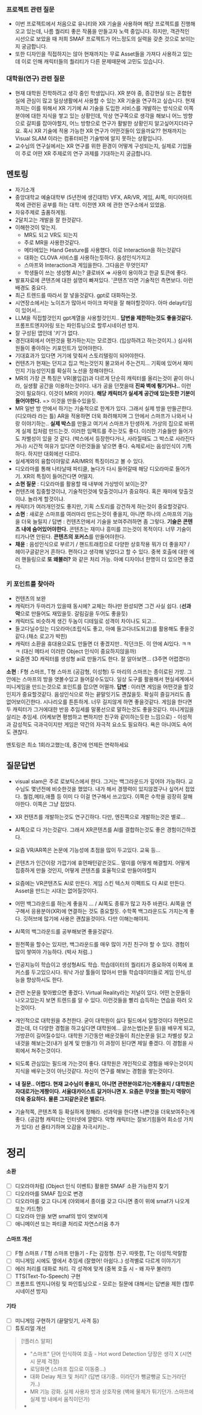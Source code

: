 ### 프로젝트 관련 질문
- 이번 프로젝트에서 처음으로 유니티와 XR 기술을 사용하며 해당 프로젝트를 진행해오고 있는데, 나름 퀄리티 좋은 작품을 만들고자 노력 중입니다. 하지만, 객관적인 시선으로 보았을 때 저희 SMAF 프로젝트가 어느정도의 실력을 갖춘 것으로 보이는지 궁금합니다.
- 또한 디자인을 직접하지는 않아 현재까지는 무료 Asset들을 가져다 사용하고 있는데 이로 인해 캐릭터들의 퀄리티가 다른 문제때문에 고민도 있습니다.
### 대학원(연구) 관련 질문
- 현재 대학원 진학하려고 생각 중인 학생입니다. XR 분야 중, 증강현실 또는 혼합현실에 관심이 많고 일상생활에서 사용할 수 있는 XR 기술을 연구하고 싶습니다. 현재까지는 이를 위해서 XR 기기에 AI 기술을 도입한 서비스를 개발하는 방식으로 이쪽 분야에 대한 지식을 쌓고 있는 상황인데, 막상 연구쪽으로 생각을 해보니 어느 방향으로 갈피를 잡아야할지, 어느 방향으로 연구가 활발한 상황인지 알고싶어지더라구요. 혹시 XR 기술에 적용 가능한 XR 연구가 어떤것들이 있을까요?? 현재까지는 Visual SLAM 이라는 컴퓨터비전 기술밖에 알지 못하는 상황입니다.
- 교수님의 연구실에서는 XR 연구를 위한 환경이 어떻게 구성되는지, 실제로 기업들이 주로 어떤 XR 주제로의 연구 과제를 기대하는지 궁금합니다.
## 멘토링
- 자기소개
- 중앙대학교 예술대학부 (5년전에 생긴대학) VFX, AR/VR, 게임, AI쪽, 미디어아트쪽에 관련된 공부를 하는 대학. 이전엔 XR 에 관한 연구소에서 있었음.
- 자유주제로 출품하게됨. 
- 2달치고는 개발을 잘 한것같다. 
- 이해한것이 맞는지. 
	- MR도 되고 VR도 되는지
	- 주로 MR을 사용한것같다.
	- 메타에있는 Hand Gesture를 사용했다. 이로 Interaction을 하는것같다
	- 대화는 CLOVA 서비스를 사용하는듯하다. 음성인식가지고
	- 스마프와 Interaction과 게임을한다. 그다음은 무엇인지?
	- 학생들이 쓰는 생성형 AI는? 클로바X => 사용이 용이하고 한글 토큰에 좋다. 
- 발표자료에 콘텐츠에 대한 설명이 빠져있다. '콘텐츠'라면 기술적인 측면보다. 이런 배경도 중요다.
- 최근 트렌드를 따라서 잘 넣을것같다. gpt로 대화하는것.
- 시연장소에서는 노이즈가 많아서 마이크 파악을 잘 해야할것이다. 아마 delay타임이 있어서... 
- LLM을 직접할것인지 gpt계열을 사용할것인지.. **답변을 제한하는것도 좋을것같다.** 프롬프트엔지어링 또는 파인튜닝으로 할루시네이션 방지.
- 잘 구성된 앱인데 '키'가 없다.
- 경진대회에서 어떤것을 평가하는지는 모르겠다. (입상하려고 하는것이지..) 심사위원들이 좋아하는 키포인트가 있어야한다.
- 기대효과가 있다면 거기에 맞춰서 스토리텔링이 되어야한다. 
- 컨텐츠가 현재는 던지고 집고 먹는것인지 물고와서 주는건지... 기획에 있어서 재미인지 기능성인지를 확실히 노선을 정해야한다.
- MR의 가장 큰 특징은 VR(몰입감)과 다르게 단순히 캐릭터를 올리는것이 끝이 아니라, 실생활 공간을 이용하는것이다. 내가 공을 던졋을때 **진짜 벽에 튕기거나..** 이런것이 필요하다. 이것이 MR의 키이다. **해당 캐릭터가 실세계 공간에 있는듯한 기분이 들어야한다.** => 이것을 만들수있을듯.
- MR 일반 방 안에서 하기는 기술적으로 한계가 있다.  그래서 실제 방을 만들곤한다. (디오마라 라는 틀) AR을 적용하면 더욱 화려해지며 그 안에서 스마프가 나와서 나랑 이야기하는.. **실제 박스**를 만들고 여기서 스마프가 탄생하게. 가상의 집으로 바뀌게 실제 집처럼 만드는것. 이러한 임팩트를 주는것도 좋다. 이러한 기술들만 들어가도 차별성이 있을 것 같다. (박스에서 등장한다거나, 사라질때도 그 박스로 사라진다거나) 시간적 여유가 있다면 이런것들을 넣으면 좋다. 숙제로서는 음성인식이 기특하다. 하지만 대회에선 다르다.
- 실세계와의 융합이야말로 AR/MR의 특징이라고 볼 수 있다. 
- 디오라마를 통해 나타날때 파티클, 놀다가 다시 들어갈때 해당 디오라마로 들어가기. XR의 특징이 들어간다면 어떨지.
- **소현 질문** : 디오라마를 활용할 때 내부에 가상방이 보이는것?
- 컨텐츠에 집중할것이냐, 기술적인것에 맞출것이냐가 중요하다. 혹은 재미에 맞출것이냐. 놀라게 할것이냐. 
- 캐릭터가 여러개인것도 좋지만, 기획 스토리를 강건하게 하는것이 중요할것같다. 
- **소현** : 새로운 스마프를 여러마리 만드는것이 좋을지, 아니면 하나의 스마프의 기능을 더욱 늘릴지 / 답변 : 컨텐츠안에서 기술을 보여주려하면 좀 그렇다. **기술은 콘텐츠 내에 숨어있어야한다.** 콘텐츠는 재미나 흥미를 끄는것이 목적이다.  너무 기술이 티가나면 안된다. **콘텐츠의 포커스**를 만들어야한다. 
- **채윤** : 음성인식으로 부르기 / 핸드트래킹으로 다양한 상호작용 뭐가 더 좋을지? / 헤이구글같은거 흔하다. 편하다고 생각해 넣었다고 할 수 있다. 중복 호출에 대한 에러 핸들링으로 **또 왜불러?** 와 같은 처리 가능. 아예 디자이너 한명이 더 있으면 좋겠다.


### 키 포인트를 찾아라
- 컨텐츠의 보완
- 캐릭터가 두마리가 있을때 동시에? 교체는 하나만 완성되면 그건 사실 쉽다. (**선과 악**으로 만들어도 재밌을듯. 갈림길을 두어도 좋을듯)
- 캐릭터도 비슷하게 생긴 두놈이 디테일로 성격이 차이나도 되고...
- 들고다닐수있는 디오라마(조립식도 좋고, 아예 들고다녀도되고)를 활용해도 좋을것같다.(채소 로고가 박힌)
- 캐릭터 소환을 휴대용으로도 만들면 더 좋겠지만.. 작던크든. 이 안에 AI있다. ㅋㅋㅋ (대신 메타서 이러한 Object 인식이 중요하지않을까)
- 요즘엔 3D 캐릭터를 생성형 ai로 만들기도 한다. 잘 알아보면... (3주면 어렵겠다)

**소현** : F형 스마프, T형 스마프 (공감형, 이성형) 두 마리의 스마프는 종이로된 가방. 그 안에는 스마프의 방을 엿볼수있고 들어갈수도있다. 
일상 도구를 활용해서 현실세계에서 미니게임을 만드는것으로 포인트를 잡으면 어떨까.
**답변** : 이러면 게임을 어떤것을 할것인지가 중요할것같다. 음성인식으로 하는 끝말잇기도 괜찮을듯. 확실히 즐길거리도 좀 없어보이긴한다. 시나리오를 튼튼하게. 너무 길지않게 하면 좋을것같다.
게임을 한다면 두 캐릭터가 그거에대한 반응 추임세를 말풍선으로 말하는것도 좋을것같다. 미니게임을 살리는 추임세. (어케보면 평범하고 뻔하지만 친구와 같이하는듯한 느낌으로) - 이성적과 감성적도 극과극이지만 게임은 약간의 자극적 요소도 필요하다. 욕은 아니여도 속어도 괜찮다. 

멘토링은 최소 1회라고했는데, 중간에 언제든 연락하세요



## 질문답변
- visual slam은 주로 로보틱스에서 한다. 그거는 백그라운드가 깊어야 가능하다. 교수님도 몇년전에 비슷한것을 했었다. 내가 해서 경쟁력이 있지않겠구나 싶어서 접었다. 퀄컴,메타,애플 등 이미 다 이걸 연구해서 쓰고있다. 이쪽은 수학을 굉장히 잘해야한다. 이쪽은 그냥 접었다.
- XR 컨텐츠를 개발하는것도 연구긴하다. 다만, 엔진쪽으로 개발하는것은 별로... 
- AI쪽으로 다 가는것같다. 그래서 XR콘텐츠를 AI를 결합하는것도 좋은 경험이긴하겠다.
- 요즘 VR/AR쪽은 논문에 기능성에 초점을 많이 두고있다. 교육 등...
- 콘텐츠가 인간이랑 가깝기에 휴먼패턴같은것도.. 멀미를 어떻게 해결할지. 어떻게 집중하게 만들 것인지, 어떻게 콘텐츠를 효율적으로 만들어야할지
- 요즘에는 VR콘텐츠도 AI로 만든다. 게임 스킨 텍스처 이펙트도 다 AI로 만든다. Asset을 만드는 시대는 없어질것이다. 
- 어떤 백그라운드를 하는게 좋을지 ... / AI쪽도 종류가 많고 자주 바뀐다. AI쪽을 연구해서 응용분야(XR)에 연결하는 것도 중요할듯. 수학쪽 백그라운드도 가지는게 좋다. 깃허브에 많기에 사용은 괜찮을것이다. 다만 이해는해야지. 
- AI쪽의 백그라운드를 공부해보면 좋을것같다. 
- 원천쪽을 할수는 있지만, 백그라운드를 매우 많이 가진 친구야 할 수 있다. 경험이 많이 쌓여야 가능하다. (박사 처럼..)
- 인공지능이 학습이고 생성형AI도 학습. 학습데이터의 퀄리티가 중요하여 이쪽에 포커스를 두고있으시다. 워낙 가상 툴들이 많아서 만들 학습데이터들로 게임 인식,성능을 향상하시도 한다.
- 관련 논문을 찾아봤으면 좋겠다. Virtual Reality라는 저널이 있다. 어떤 논문들이 나오고있는지 보면 트렌드를 알 수 있다. 이런것들을 빨리 습득하는 연습을 하러 오는것이다. 
- 개인적으로 대학원을 추천한다. 굳이 대학원이 싫다 필드에서 일할것이다 하면모르겠는데, 더 다양한 경험을 하고싶다면 대학원에... 글쓰는법(논문 등)을 배우게 되고, 가방끈이 길어질수있다.  대학원 기간동안 배운것들이 최신논문을 읽고 차별성 찾고 내것을 해보는것(내가 설계 및 만들기) 이 과정이 된다면 제일 좋겠다. 이 경험을 사회에서 쳐주는것이다.
- 되도록 관심있는 필드에 가는것이 좋다. 대학원은 개인적으로 경험을 배우는것이지 지식을 배우는것이 아닌것같다. 자신이 연구를 해보는 경험을 쌓는것이다. 

- **내 질문.. 어렵다. 현재 교수님이 좋을지, 아니면 관련분야로가는게좋을지 / 대학원은 자대로가는게짱이다. 서울대카이스트 갈거아니면 X. 요즘은 무엇을 했는지 역량이 더욱 중요하다. 물론 그지같은곳은 별로다.** 

- 기술적쪽, 콘텐츠쪽 등 확실하게 정해라. 선과악을 한다면 나쁜것을 더욱보여주는게 좋다. (공감형 캐릭터는 인터넷에 깔렸다. 악형 캐릭터는 잘보기힘들어 희소성 가치가 있다) 선 줄타기하며 오감을 자극시키는..

# 정리
#### 소환
- [ ] 디오라마처럼 (Object 인식 이벤트) 활용한 SMAF 소환 가능한지 찾기
- [ ] 디오라마를 SMAF 집으로 변경
- [ ] 디오라마를 갖고 다니게 (야외에서 종이를 갖고 다니면 종이 위에 smaf가 나오게 또는 카드형)
- [ ] 디오라마 안을 보면 smaf의 방이 엿보이게
- [ ] 애니메이션 또는 파티클 처리로 자연스러움 추가
#### 스마프 개선
- [ ] F형 스마프 / T형 스마프 만들기 - F는 감정형. 친구. 따뜻함, T는 이성적.악랄함
- [ ] 미니게임 시에도 옆에서 추임세 (잘했어! 아쉽다..) 성격별로 다르게 이야기기 
- [ ] 에러 처리를 대화로 처리. 각 성격에 맞게 (중복 호출 시 - 왜 자꾸 불러!!)
- [ ] TTS(Text-To-Speech) 구현 
- [ ] 프롬프트 엔지니어링 및 파인튜닝으로 - 모르는 질문에 대해서는 답변을 제한 (할루시네이션 방지)
#### 기타
- [ ] 미니게임 구현하기 (끝말잇기, 사격 등)
- [ ] 튜토리얼 개선

> [!플러스 알파]
> - "스마프" 단어 인식하여 호출 - Hot word Detection 당장은 생각 X (시연 시 문제 걱정) 
> - 로딩화면 (스마프 집으로 이동중...)
> - 대화 Delay 체크 및 처리? (답변 대기중.. 이라던가 뺑글뺑글 도는거라던가..)
> - MR 기능 강화. 실제 사용자 방과 상호작용 (벽에 물체가 튀기던가. 스마프에 실제 방 내에서 움직이던가)
> - 
